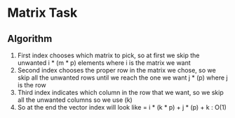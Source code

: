 # Matrix Task
## Algorithm
1) First index chooses which matrix to pick, so at first we skip the unwanted i * (m * p) elements where i is the matrix we want
2) Second index chooses the proper row in the matrix we chose, so we skip all the unwanted rows until we reach the one we want j * (p) where j is the row
3) Third index indicates which column in the row that we want, so we skip all the unwanted columns so we use (k)
4) So at the end the vector index will look like = i * (k * p) + j * (p) + k : O(1)
